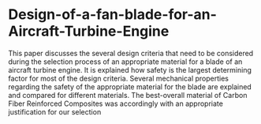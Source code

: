 # Design-of-a-fan-blade-for-an-Aircraft-Turbine-Engine

This paper discusses the several design criteria that need to be considered during the selection
process of an appropriate material for a blade of an aircraft turbine engine. It is explained how
safety is the largest determining factor for most of the design criteria. Several mechanical
properties regarding the safety of the appropriate material for the blade are explained and
compared for different materials. The best-overall material of Carbon Fiber Reinforced
Composites was accordingly with an appropriate justification for our selection
